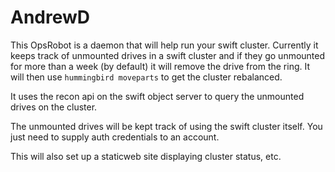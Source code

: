 AndrewD
=======

This OpsRobot is a daemon that will help run your swift cluster.
Currently it keeps track of unmounted drives in a swift cluster
and if they go unmounted for more than a week (by default) it
will remove the drive from the ring. It will then use
`hummingbird moveparts` to get the cluster rebalanced.

It uses the recon api on the swift object server to query the unmounted drives
on the cluster.

The unmounted drives will be kept track of using the swift cluster itself. You
just need to supply auth credentials to an account. 

This will also set up a staticweb site displaying cluster status, etc.
